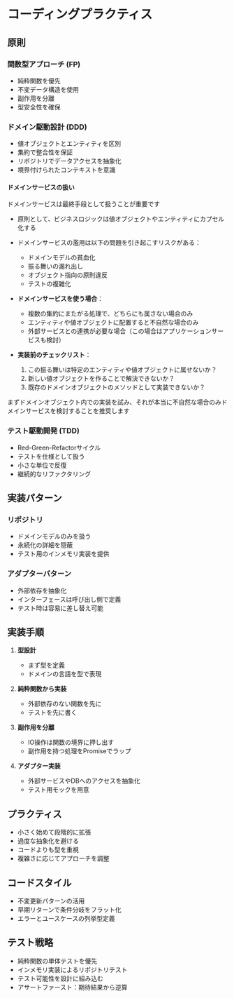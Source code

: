 # コーディングプラクティス

## 原則

### 関数型アプローチ (FP)

- 純粋関数を優先
- 不変データ構造を使用
- 副作用を分離
- 型安全性を確保

### ドメイン駆動設計 (DDD)

- 値オブジェクトとエンティティを区別
- 集約で整合性を保証
- リポジトリでデータアクセスを抽象化
- 境界付けられたコンテキストを意識

#### ドメインサービスの扱い

ドメインサービスは最終手段として扱うことが重要です

- 原則として、ビジネスロジックは値オブジェクトやエンティティにカプセル化する
- ドメインサービスの濫用は以下の問題を引き起こすリスクがある：

  - ドメインモデルの貧血化
  - 振る舞いの漏れ出し
  - オブジェクト指向の原則違反
  - テストの複雑化

- **ドメインサービスを使う場合**：

  - 複数の集約にまたがる処理で、どちらにも属さない場合のみ
  - エンティティや値オブジェクトに配置すると不自然な場合のみ
  - 外部サービスとの連携が必要な場合（この場合はアプリケーションサービスも検討）

- **実装前のチェックリスト**：
  1. この振る舞いは特定のエンティティや値オブジェクトに属せないか？
  2. 新しい値オブジェクトを作ることで解決できないか？
  3. 既存のドメインオブジェクトのメソッドとして実装できないか？

まずドメインオブジェクト内での実装を試み、それが本当に不自然な場合のみドメインサービスを検討することを推奨します

### テスト駆動開発 (TDD)

- Red-Green-Refactorサイクル
- テストを仕様として扱う
- 小さな単位で反復
- 継続的なリファクタリング

## 実装パターン

### リポジトリ

- ドメインモデルのみを扱う
- 永続化の詳細を隠蔽
- テスト用のインメモリ実装を提供

### アダプターパターン

- 外部依存を抽象化
- インターフェースは呼び出し側で定義
- テスト時は容易に差し替え可能

## 実装手順

1. **型設計**

   - まず型を定義
   - ドメインの言語を型で表現

2. **純粋関数から実装**

   - 外部依存のない関数を先に
   - テストを先に書く

3. **副作用を分離**

   - IO操作は関数の境界に押し出す
   - 副作用を持つ処理をPromiseでラップ

4. **アダプター実装**
   - 外部サービスやDBへのアクセスを抽象化
   - テスト用モックを用意

## プラクティス

- 小さく始めて段階的に拡張
- 過度な抽象化を避ける
- コードよりも型を重視
- 複雑さに応じてアプローチを調整

## コードスタイル

- 不変更新パターンの活用
- 早期リターンで条件分岐をフラット化
- エラーとユースケースの列挙型定義

## テスト戦略

- 純粋関数の単体テストを優先
- インメモリ実装によるリポジトリテスト
- テスト可能性を設計に組み込む
- アサートファースト：期待結果から逆算
